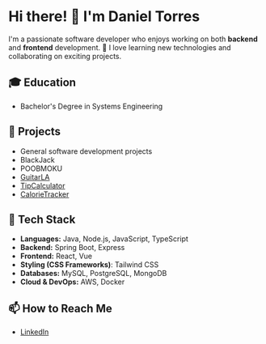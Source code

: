 # Hi there! 👋 I'm Daniel Torres

I'm a passionate software developer who enjoys working on both **backend** and **frontend** development. 🚀
I love learning new technologies and collaborating on exciting projects.

## 🎓 Education
- Bachelor's Degree in Systems Engineering

## 🔭 Projects
- General software development projects
- BlackJack
- POOBMOKU
- [GuitarLA](https://guitarla-dst.netlify.app/)
- [TipCalculator](https://tipcalculator-dst.netlify.app/)
- [CalorieTracker](https://calorie-tracker-dst.netlify.app/)


## 🔧 Tech Stack

- **Languages:** Java, Node.js, JavaScript, TypeScript
- **Backend:** Spring Boot, Express
- **Frontend:** React, Vue
- **Styling (CSS Frameworks)**: Tailwind CSS
- **Databases:** MySQL, PostgreSQL, MongoDB
- **Cloud & DevOps:** AWS, Docker

## 📫 How to Reach Me
- [LinkedIn](https://www.linkedin.com/in/daniel-santiago-torres-acosta-7932592b4/)



